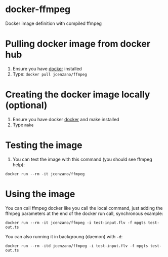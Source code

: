 # docker-ffmpeg
Docker image definition with compiled ffmpeg

# Pulling docker image from docker hub
1. Ensure you have [docker](https://www.docker.com) installed
2. Type: `docker pull jcenzano/ffmpeg`

# Creating the docker image locally (optional)
1. Ensure you have docker [docker](https://www.docker.com) and make installed
2. Type `make`

# Testing the image
1. You can test the image with this command (you should see ffmpeg help):
```
docker run --rm -it jcenzano/ffmpeg
```

# Using the image
You can call ffmpeg docker like you call the local command, just adding the ffmpeg parameters at the end of the docker run call, synchronous example:
```
docker run --rm -it jcenzano/ffmpeg -i test-input.flv -f mpgts test-out.ts
```
You can also running it in backgroung (daemon) with `-d`:
```
docker run --rm -itd jcenzano/ffmpeg -i test-input.flv -f mpgts test-out.ts
```